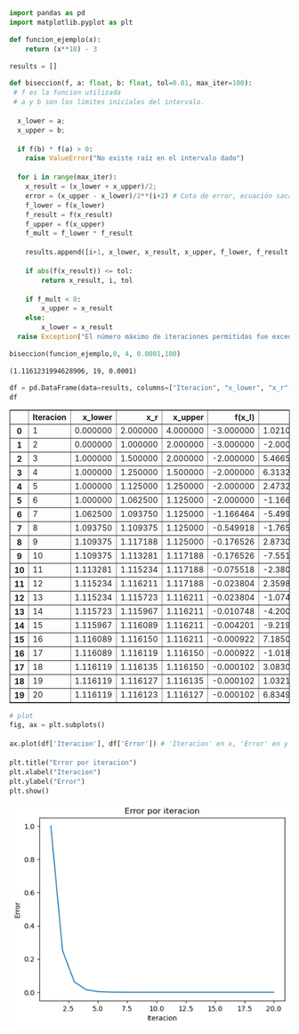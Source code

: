 ```python
import pandas as pd
import matplotlib.pyplot as plt
```


```python
def funcion_ejemplo(x):
    return (x**10) - 3
```


```python
results = []

```


```python
def biseccion(f, a: float, b: float, tol=0.01, max_iter=100):
 # f es la funcion utilizada
 # a y b son los límites iniciales del intervalo.

  x_lower = a;
  x_upper = b;

  if f(b) * f(a) > 0:
    raise ValueError("No existe raíz en el intervalo dado")

  for i in range(max_iter):
    x_result = (x_lower + x_upper)/2;
    error = (x_upper - x_lower)/2**(i+2) # Cota de error, ecuación sacada de internet y adaptada al algoritmo
    f_lower = f(x_lower)
    f_result = f(x_result)
    f_upper = f(x_upper)
    f_mult = f_lower * f_result

    results.append([i+1, x_lower, x_result, x_upper, f_lower, f_result, f_upper, f_mult, error])

    if abs(f(x_result)) <= tol:
        return x_result, i, tol

    if f_mult < 0:
        x_upper = x_result
    else:
        x_lower = x_result
  raise Exception("El número máximo de iteraciones permitidas fue excedido")


```


```python
biseccion(funcion_ejemplo,0, 4, 0.0001,100)
```




    (1.1161231994628906, 19, 0.0001)




```python
df = pd.DataFrame(data=results, columns=["Iteracion", "x_lower", "x_r", "x_upper", "f(x_l)", "f(x_r)", "f(x_u)", "f(x_l)*f(x_r)", "Error"])
df
```




<div>
<style scoped>
    .dataframe tbody tr th:only-of-type {
        vertical-align: middle;
    }

    .dataframe tbody tr th {
        vertical-align: top;
    }

    .dataframe thead th {
        text-align: right;
    }
</style>
<table border="1" class="dataframe">
  <thead>
    <tr style="text-align: right;">
      <th></th>
      <th>Iteracion</th>
      <th>x_lower</th>
      <th>x_r</th>
      <th>x_upper</th>
      <th>f(x_l)</th>
      <th>f(x_r)</th>
      <th>f(x_u)</th>
      <th>f(x_l)*f(x_r)</th>
      <th>Error</th>
    </tr>
  </thead>
  <tbody>
    <tr>
      <th>0</th>
      <td>1</td>
      <td>0.000000</td>
      <td>2.000000</td>
      <td>4.000000</td>
      <td>-3.000000</td>
      <td>1.021000e+03</td>
      <td>1.048573e+06</td>
      <td>-3.063000e+03</td>
      <td>1.000000e+00</td>
    </tr>
    <tr>
      <th>1</th>
      <td>2</td>
      <td>0.000000</td>
      <td>1.000000</td>
      <td>2.000000</td>
      <td>-3.000000</td>
      <td>-2.000000e+00</td>
      <td>1.021000e+03</td>
      <td>6.000000e+00</td>
      <td>2.500000e-01</td>
    </tr>
    <tr>
      <th>2</th>
      <td>3</td>
      <td>1.000000</td>
      <td>1.500000</td>
      <td>2.000000</td>
      <td>-2.000000</td>
      <td>5.466504e+01</td>
      <td>1.021000e+03</td>
      <td>-1.093301e+02</td>
      <td>6.250000e-02</td>
    </tr>
    <tr>
      <th>3</th>
      <td>4</td>
      <td>1.000000</td>
      <td>1.250000</td>
      <td>1.500000</td>
      <td>-2.000000</td>
      <td>6.313226e+00</td>
      <td>5.466504e+01</td>
      <td>-1.262645e+01</td>
      <td>1.562500e-02</td>
    </tr>
    <tr>
      <th>4</th>
      <td>5</td>
      <td>1.000000</td>
      <td>1.125000</td>
      <td>1.250000</td>
      <td>-2.000000</td>
      <td>2.473210e-01</td>
      <td>6.313226e+00</td>
      <td>-4.946421e-01</td>
      <td>3.906250e-03</td>
    </tr>
    <tr>
      <th>5</th>
      <td>6</td>
      <td>1.000000</td>
      <td>1.062500</td>
      <td>1.125000</td>
      <td>-2.000000</td>
      <td>-1.166464e+00</td>
      <td>2.473210e-01</td>
      <td>2.332928e+00</td>
      <td>9.765625e-04</td>
    </tr>
    <tr>
      <th>6</th>
      <td>7</td>
      <td>1.062500</td>
      <td>1.093750</td>
      <td>1.125000</td>
      <td>-1.166464</td>
      <td>-5.499178e-01</td>
      <td>2.473210e-01</td>
      <td>6.414594e-01</td>
      <td>2.441406e-04</td>
    </tr>
    <tr>
      <th>7</th>
      <td>8</td>
      <td>1.093750</td>
      <td>1.109375</td>
      <td>1.125000</td>
      <td>-0.549918</td>
      <td>-1.765263e-01</td>
      <td>2.473210e-01</td>
      <td>9.707495e-02</td>
      <td>6.103516e-05</td>
    </tr>
    <tr>
      <th>8</th>
      <td>9</td>
      <td>1.109375</td>
      <td>1.117188</td>
      <td>1.125000</td>
      <td>-0.176526</td>
      <td>2.873083e-02</td>
      <td>2.473210e-01</td>
      <td>-5.071747e-03</td>
      <td>1.525879e-05</td>
    </tr>
    <tr>
      <th>9</th>
      <td>10</td>
      <td>1.109375</td>
      <td>1.113281</td>
      <td>1.117188</td>
      <td>-0.176526</td>
      <td>-7.551804e-02</td>
      <td>2.873083e-02</td>
      <td>1.333092e-02</td>
      <td>3.814697e-06</td>
    </tr>
    <tr>
      <th>10</th>
      <td>11</td>
      <td>1.113281</td>
      <td>1.115234</td>
      <td>1.117188</td>
      <td>-0.075518</td>
      <td>-2.380438e-02</td>
      <td>2.873083e-02</td>
      <td>1.797660e-03</td>
      <td>9.536743e-07</td>
    </tr>
    <tr>
      <th>11</th>
      <td>12</td>
      <td>1.115234</td>
      <td>1.116211</td>
      <td>1.117188</td>
      <td>-0.023804</td>
      <td>2.359807e-03</td>
      <td>2.873083e-02</td>
      <td>-5.617376e-05</td>
      <td>2.384186e-07</td>
    </tr>
    <tr>
      <th>12</th>
      <td>13</td>
      <td>1.115234</td>
      <td>1.115723</td>
      <td>1.116211</td>
      <td>-0.023804</td>
      <td>-1.074805e-02</td>
      <td>2.359807e-03</td>
      <td>2.558507e-04</td>
      <td>5.960464e-08</td>
    </tr>
    <tr>
      <th>13</th>
      <td>14</td>
      <td>1.115723</td>
      <td>1.115967</td>
      <td>1.116211</td>
      <td>-0.010748</td>
      <td>-4.200574e-03</td>
      <td>2.359807e-03</td>
      <td>4.514799e-05</td>
      <td>1.490116e-08</td>
    </tr>
    <tr>
      <th>14</th>
      <td>15</td>
      <td>1.115967</td>
      <td>1.116089</td>
      <td>1.116211</td>
      <td>-0.004201</td>
      <td>-9.219977e-04</td>
      <td>2.359807e-03</td>
      <td>3.872920e-06</td>
      <td>3.725290e-09</td>
    </tr>
    <tr>
      <th>15</th>
      <td>16</td>
      <td>1.116089</td>
      <td>1.116150</td>
      <td>1.116211</td>
      <td>-0.000922</td>
      <td>7.185011e-04</td>
      <td>2.359807e-03</td>
      <td>-6.624564e-07</td>
      <td>9.313226e-10</td>
    </tr>
    <tr>
      <th>16</th>
      <td>17</td>
      <td>1.116089</td>
      <td>1.116119</td>
      <td>1.116150</td>
      <td>-0.000922</td>
      <td>-1.018493e-04</td>
      <td>7.185011e-04</td>
      <td>9.390478e-08</td>
      <td>2.328306e-10</td>
    </tr>
    <tr>
      <th>17</th>
      <td>18</td>
      <td>1.116119</td>
      <td>1.116135</td>
      <td>1.116150</td>
      <td>-0.000102</td>
      <td>3.083007e-04</td>
      <td>7.185011e-04</td>
      <td>-3.140019e-08</td>
      <td>5.820766e-11</td>
    </tr>
    <tr>
      <th>18</th>
      <td>19</td>
      <td>1.116119</td>
      <td>1.116127</td>
      <td>1.116135</td>
      <td>-0.000102</td>
      <td>1.032194e-04</td>
      <td>3.083007e-04</td>
      <td>-1.051282e-08</td>
      <td>1.455192e-11</td>
    </tr>
    <tr>
      <th>19</th>
      <td>20</td>
      <td>1.116119</td>
      <td>1.116123</td>
      <td>1.116127</td>
      <td>-0.000102</td>
      <td>6.834995e-07</td>
      <td>1.032194e-04</td>
      <td>-6.961392e-11</td>
      <td>3.637979e-12</td>
    </tr>
  </tbody>
</table>
</div>




```python
# plot
fig, ax = plt.subplots()

ax.plot(df['Iteracion'], df['Error']) # 'Iteracion' en x, 'Error' en y

plt.title("Error por iteracion")
plt.xlabel("Iteracion")
plt.ylabel("Error")
plt.show()
```


    
![png](output_6_0.png)
    



```python

```

